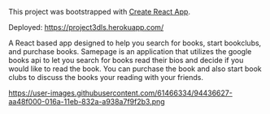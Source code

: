This project was bootstrapped with [Create React App](https://github.com/facebook/create-react-app).

Deployed: https://project3dls.herokuapp.com/

A React based app designed to help you search for books, start bookclubs, and purchase books.  Samepage is an application that utilizes the google books api to let you search for books read their bios and decide if you would like to read the book. You can purchase the book and also start book clubs to discuss the books your reading with your friends.


https://user-images.githubusercontent.com/61466334/94436627-aa48f000-016a-11eb-832a-a938a7f9f2b3.png
